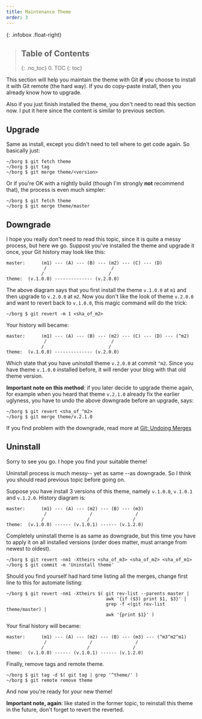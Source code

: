 ```yaml
---
title: Maintenance Theme
order: 3
---
```


{: .infobox .float-right}
> ## Table of Contents
> {: .no_toc}
> 0. TOC
> {: toc}


This section will help you maintain the theme with Git __if__ you choose to install it with Git remote (the hard way). If you do copy-paste install, then you already know how to upgrade.

Also if you just finish installed the theme, you don't need to read this section now. I put it here since the content is similar to previous section.


## Upgrade

Same as install, except you didn't need to tell where to get code again. So basically just:

``` shell
~/borg $ git fetch theme
~/borg $ git tag
~/borg $ git merge theme/<version>
```

Or if you're OK with a nightly build (though I'm strongly __not__ recommend that), the process is even much simpler:

``` shell
~/borg $ git fetch theme
~/borg $ git merge theme/master
```


## Downgrade

I hope you really don't need to read this topic, since it is quite a messy process, but here we go. Suppost you've installed the theme and upgrade it once, your Git history may look like this:

    master:      (m1) --- (A) --- (B) --- (m2) --- (C) --- (D)
                  /                        /
                 /                        /
    theme:  (v.1.0.0) -------------- (v.2.0.0)

The above diagram says that you first install the theme `v.1.0.0` at `m1` and then upgrade to `v.2.0.0` at `m2`. Now you don't like the look of theme `v.2.0.0` and want to revert back to `v.1.0.0`, this magic command will do the trick:

``` shell
~/borg $ git revert -m 1 <sha_of_m2>
```

Your history will became:

    master:      (m1) --- (A) --- (B) --- (m2) --- (C) --- (D) --- (^m2)
                  /                        /
                 /                        /
    theme:  (v.1.0.0) -------------- (v.2.0.0)

Which state that you have _uninstall_ theme `v.2.0.0` at commit `^m2`. Since you have theme `v.1.0.0` installed before, it will render your blog with that old theme version.

__Important note on this method__: if you later decide to upgrade theme again, for example when you heard that theme `v.2.1.0` already fix the earlier uglyness, you have to undo the above downgrade before an upgrade, says:

``` shell
~/borg $ git revert <sha_of_^m2>
~/borg $ git merge theme/v.2.1.0
```

If you find problem with the downgrade, read more at [Git: Undoing Merges][]


## Uninstall

Sorry to see you go. I hope you find your suitable theme!

Uninstall process is much messy-- yet as same --as downgrade. So I think you should read previous topic before going on.

Suppose you have install 3 versions of this theme, namely `v.1.0.0`, `v.1.0.1` and `v.1.2.0`. History diagram is:

    master:      (m1) --- (A) --- (m2) --- (B) --- (m3)
                  /                /                /
                 /                /                /
    theme:  (v.1.0.0) ------ (v.1.0.1) ------ (v.1.2.0)

Completely uninstall theme is as same as downgrade, but this time you have to apply it on all installed versions (order does matter, must arrange from newest to oldest).

``` shell
~/borg $ git revert -nm1 -Xtheirs <sha_of_m3> <sha_of_m2> <sha_of_m1>
~/borg $ git commit -m 'Uninstall theme'
```

Should you find yourself had hard time listing all the merges, change first line to this for automate listing:

``` shell
~/borg $ git revert -nm1 -Xtheirs $( git rev-list --parents master |
                                     awk '{if ($3) print $1, $3}' |
                                     grep -f <(git rev-list theme/master) |
                                     awk '{print $1}' )
```

Your final history will became:

    master:      (m1) --- (A) --- (m2) --- (B) --- (m3) --- (^m3^m2^m1)
                  /                /                /
                 /                /                /
    theme:  (v.1.0.0) ------ (v.1.0.1) ------ (v.1.2.0)

Finally, remove tags and remote theme.

``` shell
~/borg $ git tag -d $( git tag | grep '^theme/' )
~/borg $ git remote remove theme
```

And now you're ready for your new theme!

__Important note, again__: like stated in the former topic, to reinstall this theme in the future, don't forget to revert the reverted.


[Git: Undoing Merges]: //git-scm.com/blog/2010/03/02/undoing-merges.html
